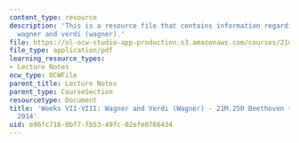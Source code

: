 ```yaml
---
content_type: resource
description: 'This is a resource file that contains information regarding weeks VII-VIII:
  wagner and verdi (wagner).'
file: https://ol-ocw-studio-app-production.s3.amazonaws.com/courses/21m-250-beethoven-to-mahler-spring-2014/e96fc7160bf7fb5349fc02efe0766434_MIT21M_250S14_Week_VII-VIII.pdf
file_type: application/pdf
learning_resource_types:
- Lecture Notes
ocw_type: OCWFile
parent_title: Lecture Notes
parent_type: CourseSection
resourcetype: Document
title: 'Weeks VII-VIII: Wagner and Verdi (Wagner) - 21M.250 Beethoven to Mahler Spring
  2014'
uid: e96fc716-0bf7-fb53-49fc-02efe0766434
---
```

